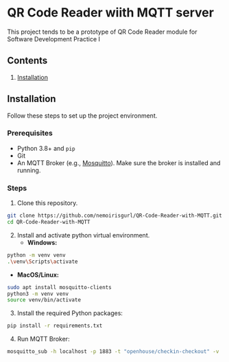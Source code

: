 # QR Code Reader wiith MQTT server
This project tends to be a prototype of QR Code Reader module for Software Development Practice I
## Contents
1. [Installation](#installation)

## Installation
Follow these steps to set up the project environment.

### Prerequisites
* Python 3.8+ and `pip`
* Git
* An MQTT Broker (e.g., [Mosquitto](https://mosquitto.org/download/)). Make sure the broker is installed and running.

### Steps
1. Clone this repository.
```bash
git clone https://github.com/nemoirisgurl/QR-Code-Reader-with-MQTT.git
cd QR-Code-Reader-with-MQTT
```
2. Install and activate python virtual environment.
   * **Windows:**
```bash
python -m venv venv
.\venv\Scripts\activate
```
   * **MacOS/Linux:**
```bash
sudo apt install mosquitto-clients 
python3 -m venv venv
source venv/bin/activate
```

3.  Install the required Python packages:
```bash
pip install -r requirements.txt
```

4. Run MQTT Broker:
```bash
mosquitto_sub -h localhost -p 1883 -t "openhouse/checkin-checkout" -v
```
